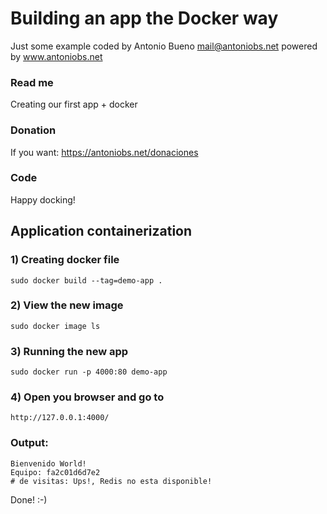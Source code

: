 # Building an app the Docker way

Just some example coded by Antonio Bueno <mail@antoniobs.net> powered by www.antoniobs.net

### Read me

Creating our first app + docker

### Donation

If you want: https://antoniobs.net/donaciones

### Code

Happy docking!

## Application containerization 

### 1) Creating docker file

```
sudo docker build --tag=demo-app .
```

### 2) View the new image

```
sudo docker image ls
```

### 3) Running the new app

```
sudo docker run -p 4000:80 demo-app
```

### 4) Open you browser and go to 

```
http://127.0.0.1:4000/
```

### Output:

```
Bienvenido World!
Equipo: fa2c01d6d7e2
# de visitas: Ups!, Redis no esta disponible!
```

Done! :-)

